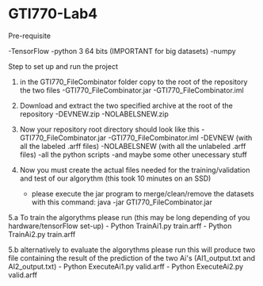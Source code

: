 # GTI770-Lab4

Pre-requisite

-TensorFlow
-python 3 64 bits (IMPORTANT for big datasets)
-numpy

Step to set up and run the project

1. in the GTI770_FileCombinator folder copy to the root of the repository the two files 
	-GTI770_FileCombinator.jar
	-GTI770_FileCombinator.iml
2. Download and extract the two specified archive at the root of the repository
	-DEVNEW.zip
	-NOLABELSNEW.zip

3. Now your repository root directory should look like this 
	-GTI770_FileCombinator.jar
	-GTI770_FileCombinator.iml
	-DEVNEW (with all the labeled .arff files)
	-NOLABELSNEW (with all the unlabeled .arff files)
	-all the python scripts
	-and maybe some other unecessary stuff

4. Now you must create the actual files needed for the training/validation and test of our algorythm (this took 10 minutes on an SSD)
	- please execute the jar program to merge/clean/remove the datasets with this command: java -jar GTI770_FileCombinator.jar 

5.a To train the algorythms please run (this may be long depending of you hardware/tensorFlow set-up)
	- Python TrainAi1.py train.arff
	- Python TrainAi2.py train.arff

5.b alternatively to evaluate the algorythms please run this will produce two file containing the result of the prediction of the two Ai's (AI1_output.txt and AI2_output.txt)
	- Python ExecuteAi1.py valid.arff
	- Python ExecuteAi2.py valid.arff